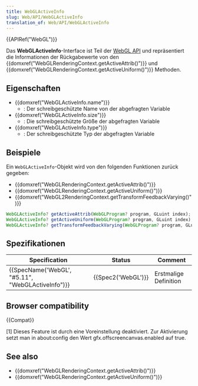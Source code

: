 ```yaml
---
title: WebGLActiveInfo
slug: Web/API/WebGLActiveInfo
translation_of: Web/API/WebGLActiveInfo
---
```

{{APIRef("WebGL")}}

Das **WebGLActiveInfo**-Interface ist Teil der [WebGL API](/de/docs/Web/API/WebGL_API) und repräsentiert die Informationen der Rückgabewerte von den {{domxref("WebGLRenderingContext.getActiveAttrib()")}} und {{domxref("WebGLRenderingContext.getActiveUniform()")}} Methoden.

## Eigenschaften

- {{domxref("WebGLActiveInfo.name")}}
  - : Der schreibgeschützte Name von der abgefragten Variable
- {{domxref("WebGLActiveInfo.size")}}
  - : Die schreibgeschützte Größe der abgefragten Variable
- {{domxref("WebGLActiveInfo.type")}}
  - : Der schreibgeschützte Typ der abgefragten Variable

## Beispiele

Ein `WebGLActiveInfo`-Objekt wird von den folgenden Funktionen zurück gegeben:

- {{domxref("WebGLRenderingContext.getActiveAttrib()")}}
- {{domxref("WebGLRenderingContext.getActiveUniform()")}}
- {{domxref("WebGL2RenderingContext.getTransformFeedbackVarying()")}}

```js
WebGLActiveInfo? getActiveAttrib(WebGLProgram? program, GLuint index);
WebGLActiveInfo? getActiveUniform(WebGLProgram? program, GLuint index);
WebGLActiveInfo? getTransformFeedbackVarying(WebGLProgram? program, GLuint index)
```

## Spezifikationen

| Specification                                                    | Status                   | Comment               |
| ---------------------------------------------------------------- | ------------------------ | --------------------- |
| {{SpecName('WebGL', "#5.11", "WebGLActiveInfo")}} | {{Spec2('WebGL')}} | Erstmalige Definition |

## Browser compatibility

{{Compat}}

\[1] Dieses Feature ist durch eine Voreinstellung deaktiviert. Zur Aktivierung setzt man in about:config den Wert gfx.offscreencanvas.enabled auf true.

## See also

- {{domxref("WebGLRenderingContext.getActiveAttrib()")}}
- {{domxref("WebGLRenderingContext.getActiveUniform()")}}
